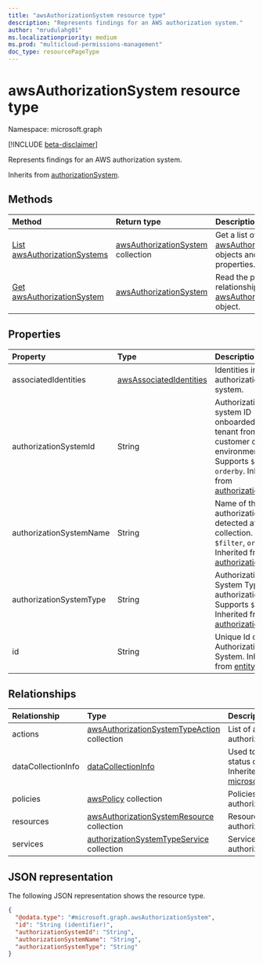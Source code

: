 ```yaml
---
title: "awsAuthorizationSystem resource type"
description: "Represents findings for an AWS authorization system."
author: "mrudulahg01"
ms.localizationpriority: medium
ms.prod: "multicloud-permissions-management"
doc_type: resourcePageType
---
```


# awsAuthorizationSystem resource type

Namespace: microsoft.graph

[!INCLUDE [beta-disclaimer](../../includes/beta-disclaimer.md)]

Represents findings for an AWS authorization system.

Inherits from [authorizationSystem](../resources/authorizationsystem.md).

## Methods
|Method|Return type|Description|
|:---|:---|:---|
|[List awsAuthorizationSystems](../api/awsauthorizationsystem-list.md)|[awsAuthorizationSystem](../resources/awsauthorizationsystem.md) collection|Get a list of the [awsAuthorizationSystem](../resources/awsauthorizationsystem.md) objects and their properties.|
|[Get awsAuthorizationSystem](../api/awsauthorizationsystem-get.md)|[awsAuthorizationSystem](../resources/awsauthorizationsystem.md)|Read the properties and relationships of an [awsAuthorizationSystem](../resources/awsauthorizationsystem.md) object.|

## Properties
|Property|Type|Description|
|:---|:---|:---|
|associatedIdentities|[awsAssociatedIdentities](../resources/awsassociatedidentities.md)|Identities in the authorization system.|
|authorizationSystemId|String|Authorization system ID onboarded to a tenant from a customer cloud environment. Supports `$filter`, `orderby`. Inherited from [authorizationSystem](../resources/authorizationsystem.md).|
|authorizationSystemName|String|Name of the authorization system detected after a collection. Supports `$filter`, `orderby`. Inherited from [authorizationSystem](../resources/authorizationsystem.md).|
|authorizationSystemType|String|Authorization System Type of this authorizationSystem. Supports `$filter`. Inherited from [authorizationSystem](../resources/authorizationsystem.md).|
|id|String| Unique Id of the Authorization System. Inherited from [entity](../resources/entity.md).|

## Relationships
|Relationship|Type|Description|
|:---|:---|:---|
|actions|[awsAuthorizationSystemTypeAction](../resources/awsauthorizationsystemtypeaction.md) collection|List of actions for service in authorization system.|
|dataCollectionInfo|[dataCollectionInfo](../resources/datacollectioninfo.md)|Used to expose data collection status of this authorizationSystem. Inherited from [microsoft.graph.authorizationSystem](../resources/authorizationsystem.md)|
|policies|[awsPolicy](../resources/awspolicy.md) collection|Policies associated with the authorization system type.|
|resources|[awsAuthorizationSystemResource](../resources/awsauthorizationsystemresource.md) collection|Resources associated with the authorization system type.|
|services|[authorizationSystemTypeService](../resources/authorizationsystemtypeservice.md) collection|Services associated with the authorization system type.|

## JSON representation
The following JSON representation shows the resource type.
<!-- {
  "blockType": "resource",
  "keyProperty": "id",
  "@odata.type": "microsoft.graph.awsAuthorizationSystem",
  "baseType": "microsoft.graph.authorizationSystem",
  "openType": false
}
-->
``` json
{
  "@odata.type": "#microsoft.graph.awsAuthorizationSystem",
  "id": "String (identifier)",
  "authorizationSystemId": "String",
  "authorizationSystemName": "String",
  "authorizationSystemType": "String"
}
```

